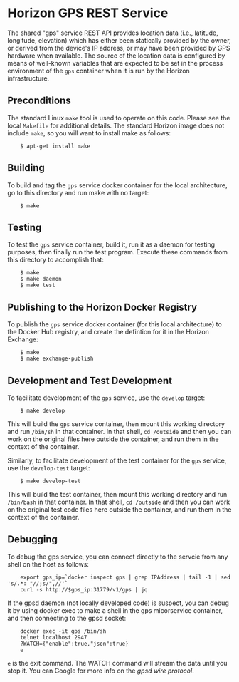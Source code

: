 # Horizon GPS REST Service

The shared "gps" service REST API provides location data
(i.e., latitude, longitude, elevation) which has either been
statically provided by the owner, or derived from the device's IP address,
or may have been provided by GPS hardware when available.  The source of
the location data is configured by means of well-known variables that are
expected to be set in the process environment of the `gps` container when
it is run by the Horizon infrastructure.

## Preconditions

The standard Linux `make` tool is used to operate on this code.  Please see the local `Makefile` for additional details.  The standard Horizon image does not include `make`, so you will want to install make as follows:
```
    $ apt-get install make
```

## Building

To build and tag the `gps` service docker container for the local architecture, go to this directory and run make with no target:
```
    $ make
```

## Testing

To test the `gps` service container, build it, run it as a daemon for testing purposes, then finally run the test program.  Execute these commands from this directory to accomplish that:
```
    $ make
    $ make daemon
    $ make test
```

## Publishing to the Horizon Docker Registry

To publish the `gps` service docker container (for this local architecture) to the Docker Hub registry, and create the defintion for it in the Horizon Exchange:
```
    $ make
    $ make exchange-publish
```

## Development and Test Development

To facilitate development of the `gps` service, use the `develop` target:
```
    $ make develop
```
This will build the `gps` service container, then mount this working directory and run `/bin/sh` in that container.  In that shell, `cd /outside` and then you can work on the original files here outside the container, and run them in the context of the container.

Similarly, to facilitate development of the test container for the `gps` service, use the `develop-test` target:
```
    $ make develop-test
```
This will build the test container, then mount this working directory and run `/bin/bash` in that container.  In that shell, `cd /outside` and then you can work on the original test code files here outside the container, and run them in the context of the container.

## Debugging

To debug the gps service, you can connect directly to the servcie from any shell on the host as follows:
```
    export gps_ip=`docker inspect gps | grep IPAddress | tail -1 | sed 's/.*: "//;s/",//'`
    curl -s http://$gps_ip:31779/v1/gps | jq
```

If the gpsd daemon (not locally developed code) is suspect, you can debug it by using docker exec to make a shell in the gps micorservice container, and then connecting to the gpsd socket:
```
    docker exec -it gps /bin/sh
    telnet localhost 2947
    ?WATCH={"enable":true,"json":true}
    e
```
`e` is the exit command.  The WATCH command will stream the data until you stop it.  You can Google for more info on the *gpsd wire protocol*.
